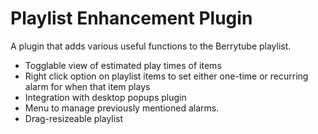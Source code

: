 # Playlist Enhancement Plugin

A plugin that adds various useful functions to the Berrytube playlist.

* Togglable view of estimated play times of items
* Right click option on playlist items to set either one-time or recurring alarm for when that item plays
* Integration with desktop popups plugin
* Menu to manage previously mentioned alarms.
* Drag-resizeable playlist
